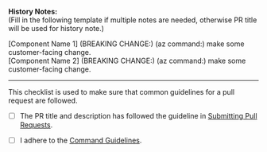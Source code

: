 

**History Notes:**  
(Fill in the following template if multiple notes are needed, otherwise PR title will be used for history note.)

[Component Name 1] (BREAKING CHANGE:) (az command:) make some customer-facing change.  
[Component Name 2] (BREAKING CHANGE:) (az command:) make some customer-facing change.

---

This checklist is used to make sure that common guidelines for a pull request are followed.

- [ ] The PR title and description has followed the guideline in [Submitting Pull Requests](https://github.com/Azure/azure-cli/tree/dev/doc/authoring_command_modules#submitting-pull-requests).

- [ ] I adhere to the [Command Guidelines](https://github.com/Azure/azure-cli/blob/dev/doc/command_guidelines.md).
